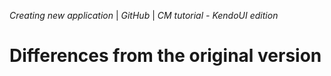 _Creating new application_ | _GitHub_ | _CM tutorial - KendoUI edition_
# Differences from the original version

